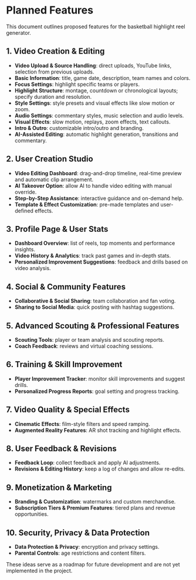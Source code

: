 # Planned Features

This document outlines proposed features for the basketball highlight reel generator.

## 1. Video Creation & Editing
- **Video Upload & Source Handling**: direct uploads, YouTube links, selection from previous uploads.
- **Basic Information**: title, game date, description, team names and colors.
- **Focus Settings**: highlight specific teams or players.
- **Highlight Structure**: montage, countdown or chronological layouts; specify duration and resolution.
- **Style Settings**: style presets and visual effects like slow motion or zoom.
- **Audio Settings**: commentary styles, music selection and audio levels.
- **Visual Effects**: slow motion, replays, zoom effects, text callouts.
- **Intro & Outro**: customizable intro/outro and branding.
- **AI-Assisted Editing**: automatic highlight generation, transitions and commentary.

## 2. User Creation Studio
- **Video Editing Dashboard**: drag-and-drop timeline, real-time preview and automatic clip arrangement.
- **AI Takeover Option**: allow AI to handle video editing with manual override.
- **Step-by-Step Assistance**: interactive guidance and on-demand help.
- **Template & Effect Customization**: pre-made templates and user-defined effects.

## 3. Profile Page & User Stats
- **Dashboard Overview**: list of reels, top moments and performance insights.
- **Video History & Analytics**: track past games and in-depth stats.
- **Personalized Improvement Suggestions**: feedback and drills based on video analysis.

## 4. Social & Community Features
- **Collaborative & Social Sharing**: team collaboration and fan voting.
- **Sharing to Social Media**: quick posting with hashtag suggestions.

## 5. Advanced Scouting & Professional Features
- **Scouting Tools**: player or team analysis and scouting reports.
- **Coach Feedback**: reviews and virtual coaching sessions.

## 6. Training & Skill Improvement
- **Player Improvement Tracker**: monitor skill improvements and suggest drills.
- **Personalized Progress Reports**: goal setting and progress tracking.

## 7. Video Quality & Special Effects
- **Cinematic Effects**: film-style filters and speed ramping.
- **Augmented Reality Features**: AR shot tracking and highlight effects.

## 8. User Feedback & Revisions
- **Feedback Loop**: collect feedback and apply AI adjustments.
- **Revisions & Editing History**: keep a log of changes and allow re-edits.

## 9. Monetization & Marketing
- **Branding & Customization**: watermarks and custom merchandise.
- **Subscription Tiers & Premium Features**: tiered plans and revenue opportunities.

## 10. Security, Privacy & Data Protection
- **Data Protection & Privacy**: encryption and privacy settings.
- **Parental Controls**: age restrictions and content filters.

These ideas serve as a roadmap for future development and are not yet implemented in the project.
